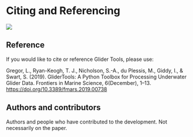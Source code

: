 Citing and Referencing
======================

[![](https://zenodo.org/badge/141922866.svg)](https://zenodo.org/badge/latestdoi/141922866)


Reference
---------
If you would like to cite or reference Glider Tools, please use:

Gregor, L., Ryan-Keogh, T. J., Nicholson, S.-A., du Plessis, M., Giddy, I., & Swart, S. (2019). GliderTools: A Python Toolbox for Processing Underwater Glider Data. Frontiers in Marine Science, 6(December), 1–13. https://doi.org/10.3389/fmars.2019.00738


Authors and contributors
------------------------

Authors and people who have contributed to the development. Not necessarily on the paper.
